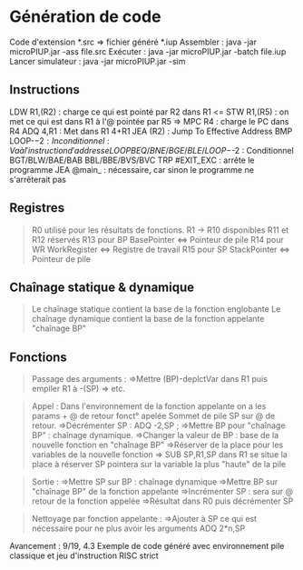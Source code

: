 # Génération de code

Code d'extension \*.src => fichier généré \*.iup
Assembler	  : java -jar microPIUP.jar -ass file.src
Exécuter	  : java -jar microPIUP.jar -batch file.iup
Lancer simulateur : java -jar microPIUP.jar -sim

## Instructions

LDW R1,(R2)	: charge ce qui est pointé par R2 dans R1 <=
STW R1,(R5)	: on met ce qui est dans R1 à l'@ pointée par R5 =>
MPC R4		: charge le PC dans R4
ADQ 4,R1	: Met dans R1 4+R1
JEA (R2)	: Jump To Effective Address
BMP LOOP-$-2	: Inconditionnel : Va à l'instruction d'addresse LOOP
BEQ/BNE/BGE/BLE/ LOOP-$-2 : Conditionnel
BGT/BLW/BAE/BAB
BBL/BBE/BVS/BVC
TRP #EXIT_EXC	: arrête le programme
JEA @main_	: nécessaire, car sinon le programme ne s'arrêterait pas

## Registres

>R0 utilisé pour les résultats de fonctions.
>R1 -> R10 disponibles
>R11 et R12 réservés
>R13 pour BP BasePointer <=> Pointeur de pile
>R14 pour WR WorkRegister <=> Registre de travail
>R15 pour SP StackPointer <=> Pointeur de pile

## Chaînage statique & dynamique

>Le chaînage statique contient la base de la fonction englobante
>Le chaînage dynamique contient la base de la fonction appelante "chaînage BP"

## Fonctions

>Passage des arguments :
	=>Mettre (BP)-deplctVar dans R1 puis empiler R1 à -(SP)
	=> etc.

>Appel :
	Dans l'environnement de la fonction appelante on a les params + @ de retour fonct° apelée
	Sommet de pile SP sur @ de retour.
	=>Décrémenter SP : ADQ -2,SP ;
	=>Mettre BP pour "chaînage BP" : chaînage dynamique.
	=>Changer la valeur de BP : base de la nouvelle fonction en "chaînage BP"
	=>Réserver de la place pour les variables de la nouvelle fonction => SUB SP,R1,SP
		dans R1 se situe la place à réserver
		SP pointera sur la variable la plus "haute" de la pile

>Sortie :
	=>Mettre SP sur BP : chaînage dynamique
	=>Mettre BP sur "chaînage BP" de la fonction appelante
	=>Incrémenter SP : sera sur @ retour de la fonction appelée
	=>Résultat dans R0 puis décrémenter SP

>Nettoyage par fonction appelante :
	=>Ajouter à SP ce qui est nécessaire pour ne plus avoir les arguments ADQ 2*n,SP

Avancement : 9/19, 4.3 Exemple de code généré avec environnement pile classique et jeu d'instruction RISC strict
